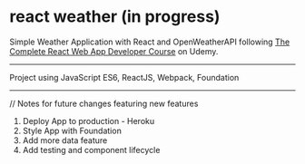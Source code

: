 # react weather (in progress)

Simple Weather Application with React and OpenWeatherAPI following [The Complete React Web App Developer Course](https://www.udemy.com/the-complete-react-web-app-developer-course/) on Udemy.

---

Project using JavaScript ES6, ReactJS, Webpack, Foundation

---

// Notes for future changes featuring new features

1. Deploy App to production - Heroku
2. Style App with Foundation
3. Add more data feature
4. Add testing and component lifecycle
